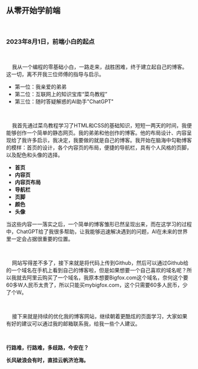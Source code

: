 ## 从零开始学前端

&nbsp;

### 2023年8月1日，前端小白的起点 

&nbsp;

&nbsp;&nbsp;&nbsp;&nbsp;我从一个编程的零基础小白，一路走来，战胜困难，终于建立起自己的博客。这一切，离不开我三位师傅的指导与启示。

- 第一位：我亲爱的弟弟
- 第二位：互联网上的知识宝库“菜鸟教程”
- 第三位：随时答疑解惑的AI助手"ChatGPT"

&nbsp;

&nbsp;&nbsp;&nbsp;&nbsp;我首先通过菜鸟教程学习了HTML和CSS的基础知识，短短一两天的时间，我便能够创作一个简单的静态网页。我的弟弟和他创作的博客。他的布局设计、内容呈现给了我许多启示，我决定，我要做的就是自己的博客。我开始在脑海中勾勒博客的模样：首页的设计，各个内容页的布局，便捷的导航栏，具有个人风格的页脚，以及配色和头像的选择。

- **首页**
- **内容页**
- **内容页布局**
- **导航栏**
- **页脚**
- **颜色**
- **头像**

当这些内容一一落实之后，一个简单的博客雏形已然呈现出来，而在这学习的过程中，ChatGPT给了我很多帮助，让我能够迅速解决遇到的问题，AI在未来的世界里一定会占据很重要的位置。

&nbsp;

&nbsp;&nbsp;&nbsp;&nbsp;网站写得差不多了，接下来就是将代码上传到Github，然后可以通过Github给的一个域名在手机上看到自己的博客啦，但是如果想要一个自己喜欢的域名呢？所以我就去阿里云购买了一个域名，我原本想要Bigfox.com这个域名，奈何这个要60多W人民币太贵了，所以只能买mybigfox.com，这个只需要60多人民币，少了个W。

&nbsp;

&nbsp;&nbsp;&nbsp;&nbsp;接下来就是持续的优化我的博客网站，继续朝着更酷炫的页面学习，大家如果有好的建议可以通过我的邮箱联系我，给我一些个人建议。

&nbsp;

**行路难，行路难，多歧路，今安在？**


**长风破浪会有时，直挂云帆济沧海。**

&nbsp;


